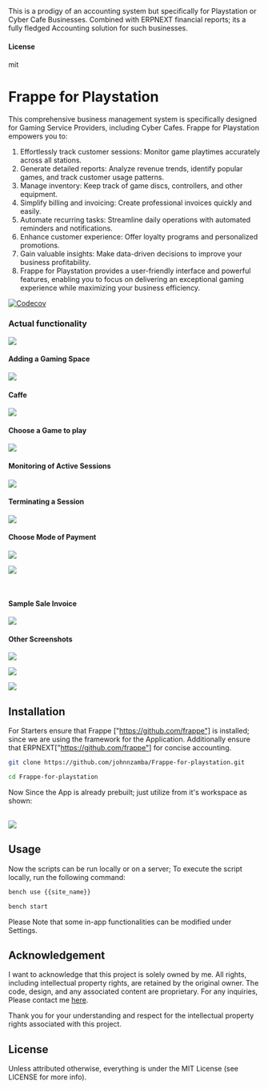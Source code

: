 ## 

This is a prodigy of an accounting system but specifically for Playstation or Cyber Cafe Businesses. Combined with ERPNEXT financial reports; its a fully fledged Accounting solution for such businesses.

#### License

mit

# Frappe for Playstation

This comprehensive business management system is specifically designed for Gaming Service Providers, including Cyber Cafes. Frappe for Playstation empowers you to:

1. Effortlessly track customer sessions: Monitor game playtimes accurately across all stations.
2. Generate detailed reports: Analyze revenue trends, identify popular games, and track customer usage patterns.
3. Manage inventory: Keep track of game discs, controllers, and other equipment.
4. Simplify billing and invoicing: Create professional invoices quickly and easily.
5. Automate recurring tasks: Streamline daily operations with automated reminders and notifications.
6. Enhance customer experience: Offer loyalty programs and personalized promotions.
7. Gain valuable insights: Make data-driven decisions to improve your business profitability.
8. Frappe for Playstation provides a user-friendly interface and powerful features, enabling you to focus on delivering an exceptional gaming experience while maximizing your business efficiency.

[![Codecov](https://codecov.io/github/matthewhudson/words/branch/main/graph/badge.svg?token=oxazfuInJ9)](https://app.codecov.io/gh/johnnzamba/Frappe-for-playstation)

### Actual functionality

<a href="https://64.media.tumblr.com/4d779343ca155e82a7568c08e0fb85e5/4b06d63e2f201864-73/s1280x1920/72e8b8b1a4601313510b9c8fb92c73eaa8caa50a.pnj"><img src="https://64.media.tumblr.com/4d779343ca155e82a7568c08e0fb85e5/4b06d63e2f201864-73/s1280x1920/72e8b8b1a4601313510b9c8fb92c73eaa8caa50a.pnj"/></a>
<br>

#### Adding a Gaming Space
<a href="https://64.media.tumblr.com/3b1f84c392168f4a956a610936c3d8b6/4b06d63e2f201864-2d/s1280x1920/e07bbf3b1934db88e6a1acc7e2b72247f969f89a.pnj"><img src="https://64.media.tumblr.com/3b1f84c392168f4a956a610936c3d8b6/4b06d63e2f201864-2d/s1280x1920/e07bbf3b1934db88e6a1acc7e2b72247f969f89a.pnj"/></a>
<br>

#### Caffe
<a href="https://64.media.tumblr.com/a8945be9352e4d1c4cb8115632ccadeb/4b06d63e2f201864-b6/s2048x3072/95ddf0ba8a10d35a32da5ded6cec4c36389e0387.pnj"><img src="https://64.media.tumblr.com/a8945be9352e4d1c4cb8115632ccadeb/4b06d63e2f201864-b6/s2048x3072/95ddf0ba8a10d35a32da5ded6cec4c36389e0387.pnj"/></a>
<br>

#### Choose a Game to play
<a href="https://64.media.tumblr.com/668f92eb079fe2883775d6d684a810f9/4b06d63e2f201864-11/s2048x3072/915e75d7b52dae8af440bb3e0a1c37b79527c5c0.pnj"><img src="https://64.media.tumblr.com/668f92eb079fe2883775d6d684a810f9/4b06d63e2f201864-11/s2048x3072/915e75d7b52dae8af440bb3e0a1c37b79527c5c0.pnj"/></a>
<br>

#### Monitoring of Active Sessions
<a href="https://64.media.tumblr.com/6dcaa348b01a26dc7f5e5c42e216554f/4b06d63e2f201864-0e/s2048x3072/6eab174218a155a19b129c8851b5aba13c8cfbd8.pnj"><img src="https://64.media.tumblr.com/6dcaa348b01a26dc7f5e5c42e216554f/4b06d63e2f201864-0e/s2048x3072/6eab174218a155a19b129c8851b5aba13c8cfbd8.pnj"/></a>
<br>

#### Terminating a Session
<a href="https://64.media.tumblr.com/5972ed29d756cb49c43e35beb6b0293c/4b06d63e2f201864-f8/s1280x1920/d82ad929da911069fe3344428a783a3b62421fb9.pnj"><img src="https://64.media.tumblr.com/5972ed29d756cb49c43e35beb6b0293c/4b06d63e2f201864-f8/s1280x1920/d82ad929da911069fe3344428a783a3b62421fb9.pnj"/></a>
<br>

#### Choose Mode of Payment
<a href="https://64.media.tumblr.com/842160059e7dc46ca78a719728a089d0/4b06d63e2f201864-7b/s1280x1920/d81d66c7c68e363cab65d4b968607bd922ac56f9.pnj"><img src="https://64.media.tumblr.com/842160059e7dc46ca78a719728a089d0/4b06d63e2f201864-7b/s1280x1920/d81d66c7c68e363cab65d4b968607bd922ac56f9.pnj"/></a>

<a href="https://64.media.tumblr.com/110ae6cb281a467e95464165bf992bb4/4b06d63e2f201864-b8/s1280x1920/670baa1a9930c4f84311b6807d6bf912b14773b9.pnj"><img src="https://64.media.tumblr.com/110ae6cb281a467e95464165bf992bb4/4b06d63e2f201864-b8/s1280x1920/670baa1a9930c4f84311b6807d6bf912b14773b9.pnj"/></a>

<br>

#### Sample Sale Invoice
<a href="https://64.media.tumblr.com/9598caa287cce4e37b05fe308cef028b/4b06d63e2f201864-d1/s2048x3072/32def60d393d08834f2f7dc07852a8c9a82cbc2d.pnj"><img src="https://64.media.tumblr.com/9598caa287cce4e37b05fe308cef028b/4b06d63e2f201864-d1/s2048x3072/32def60d393d08834f2f7dc07852a8c9a82cbc2d.pnj"/></a>
<br>

#### Other Screenshots
<a href="https://64.media.tumblr.com/0d8e1cb0822260ba58e851540dff8244/4b06d63e2f201864-11/s2048x3072/6897fd6aedcea6a403bec704fbf57dd7a0673a12.pnj"><img src="https://64.media.tumblr.com/0d8e1cb0822260ba58e851540dff8244/4b06d63e2f201864-11/s2048x3072/6897fd6aedcea6a403bec704fbf57dd7a0673a12.pnj"/></a>

<a href="https://64.media.tumblr.com/9197115e4eeaa436beb59b47ab8c0afb/4b06d63e2f201864-1b/s1280x1920/ceded1f6228b4e8a601c77bc3be5238d0f64e653.pnj"><img src="https://64.media.tumblr.com/9197115e4eeaa436beb59b47ab8c0afb/4b06d63e2f201864-1b/s1280x1920/ceded1f6228b4e8a601c77bc3be5238d0f64e653.pnj"/></a>

<a href="https://64.media.tumblr.com/c17d2bd8376050c8dfb18e6c1ec43964/4b06d63e2f201864-a3/s1280x1920/0eb7be9ae9e00da5da2788aa6cfe9b06a5bb25b5.pnj"><img src="https://64.media.tumblr.com/c17d2bd8376050c8dfb18e6c1ec43964/4b06d63e2f201864-a3/s1280x1920/0eb7be9ae9e00da5da2788aa6cfe9b06a5bb25b5.pnj"/></a>
<br>

## Installation

For Starters ensure that Frappe ["https://github.com/frappe"] is installed; since we are using the framework for the Application. Additionally ensure that ERPNEXT["https://github.com/frappe"] for concise accounting.

```bash
git clone https://github.com/johnnzamba/Frappe-for-playstation.git
```
```bash
cd Frappe-for-playstation
```

Now Since the App is already prebuilt; just utilize from it's workspace as shown:

<br>
<a href="https://64.media.tumblr.com/29dd95a306ae24b474dd9fb664515a04/4b06d63e2f201864-3d/s540x810/4c5657bf447d136778202e4e8be3afcc9faad6b9.pnj"><img src="https://64.media.tumblr.com/29dd95a306ae24b474dd9fb664515a04/4b06d63e2f201864-3d/s540x810/4c5657bf447d136778202e4e8be3afcc9faad6b9.pnj"/></a>

<br>

## Usage
Now the scripts can be run locally or on a server; 
To execute the script locally, run the following command:
```bash
bench use {{site_name}}
```

```bash
bench start
```

Please Note that some in-app functionalities can be modified under Settings.

## Acknowledgement

I want to acknowledge that this project is solely owned by me. All rights, including intellectual property rights, are retained by the original owner. The code, design, and any associated content are proprietary. For any inquiries, Please contact me [here](mailto:#{nzambakitheka@gmail.com}).

Thank you for your understanding and respect for the intellectual property rights associated with this project.


## License

Unless attributed otherwise, everything is under the MIT License (see LICENSE for more info).

